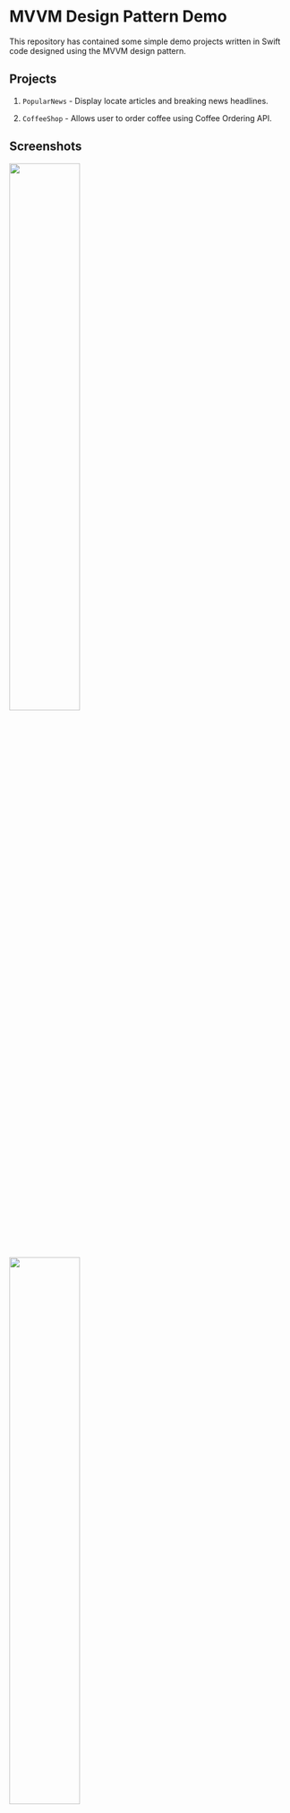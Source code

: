 # MVVM Design Pattern Demo

This repository has contained some simple demo projects written in Swift code designed using the MVVM design pattern.

## Projects

1. `PopularNews`	- Display locate articles and breaking news headlines.

2. `CoffeeShop`	- Allows user to order coffee using Coffee Ordering API.

## Screenshots

<img src="https://user-images.githubusercontent.com/8745994/141137812-ecf1a092-82a6-4128-b692-56c4d2d43c60.png" width="50%">

<img src="https://user-images.githubusercontent.com/8745994/141257958-e0543d84-50a3-4e48-a572-f54a9f4f6e2c.png" width="50%">